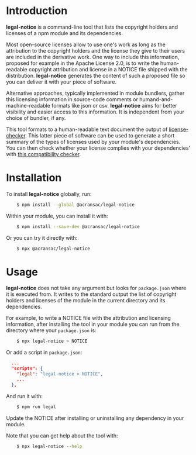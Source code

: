 # Introduction
**legal-notice** is a command-line tool that lists the copyright holders and licenses of a npm
module and its dependencies.

Most open-source licenses allow to use one's work as long as the attribution to the copyright
holders and the license they give to their users are included in the derivative work. One way to
include this information, proposed for example in the Apache License 2.0, is to write the
human-readable copyright attribution and license in a NOTICE file shipped with the distribution.
 **legal-notice** generates the content of such a proposed file so you can deliver it with your
piece of software.

Alternative approaches, typically implemented in module bundlers, gather this licensing information
in source-code comments or humand-and-machine-readable formats like json or csv. **legal-notice**
aims for better visibility and easier access to this information. It is independent from your choice
 of bundler, if any.

This tool formats to a human-readable text document the output of
 [license-checker](https://github.com/davglass/license-checker). This latter piece of software can
be used to generate a short summary of the types of licenses used by your module's dependencies. You
can then check whether your license complies with your dependencies' with
 [this compatibility checker](https://joinup.ec.europa.eu/collection/eupl/solution/joinup-licensing-assistant/jla-compatibility-checker).

# Installation
To install **legal-notice** globally, run:

```bash
    $ npm install --global @acransac/legal-notice
```

Within your module, you can install it with:

```bash
    $ npm install --save-dev @acransac/legal-notice
```

Or you can try it directly with:

```bash
    $ npx @acransac/legal-notice
```

# Usage
**legal-notice** does not take any argument but looks for `package.json` where it is executed from.
 It writes to the standard output the list of copyright holders and licenses of the module in the
current directory and its dependencies.

For example, to write a NOTICE file with the attribution and licensing information, after installing
the tool in your module you can run from the directory where your `package.json` is:

```bash
    $ npx legal-notice > NOTICE
```

Or add a script in `package.json`:

```json
  ...
  "scripts": {
    "legal": "legal-notice > NOTICE",
    ...
  },
```

And run it with:

```bash
    $ npm run legal
```

Update the NOTICE after installing or uninstalling any dependency in your module.

Note that you can get help about the tool with:

```bash
    $ npx legal-notice --help
```
